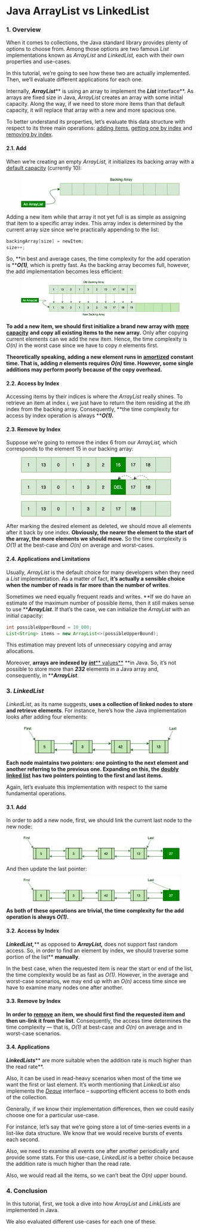 # Java ArrayList vs LinkedList

### 1. Overview <a href="#bd-overview" id="bd-overview"></a>

When it comes to collections, the Java standard library provides plenty of options to choose from. Among those options are two famous _List_ implementations known as _ArrayList_ and _LinkedList,_ each with their own properties and use-cases.

In this tutorial, we’re going to see how these two are actually implemented. Then, we’ll evaluate different applications for each one.

Internally, _**ArrayList**_** is using an array to implement the **_**List**_** interface**. As arrays are fixed size in Java, _ArrayList_ creates an array with some initial capacity. Along the way, if we need to store more items than that default capacity, it will replace that array with a new and more spacious one.

To better understand its properties, let’s evaluate this data structure with respect to its three main operations: [adding items](https://docs.oracle.com/en/java/javase/21/docs/api/java.base/java/util/List.html#add\(E\)), [getting one by index](https://docs.oracle.com/en/java/javase/21/docs/api/java.base/java/util/List.html#get\(int\)) and [removing by index](https://docs.oracle.com/en/java/javase/21/docs/api/java.base/java/util/ArrayList.html#remove\(int\)).

#### 2.1. Add <a href="#bd-1-add" id="bd-1-add"></a>

When we’re creating an empty _ArrayList,_ it initializes its backing array with a [default capacity](https://github.com/openjdk/jdk/blob/827e5e32264666639d36990edd5e7d0b7e7c78a9/src/java.base/share/classes/java/util/ArrayList.java#L118) (currently 10):

<figure><img src="../.gitbook/assets/image (89).png" alt=""><figcaption></figcaption></figure>

Adding a new item while that array it not yet full is as simple as assigning that item to a specific array index. This array index is determined by the current array size since we’re practically appending to the list:

```java
backingArray[size] = newItem;
size++;
```

So, **in best and average cases, the time complexity for the add operation is **_**O(1)**,_ which is pretty fast. As the backing array becomes full, however, the add implementation becomes less efficient:

<figure><img src="../.gitbook/assets/image (90).png" alt=""><figcaption></figcaption></figure>

**To add a new item, we should first initialize a brand new array with** [**more capacity**](https://github.com/openjdk/jdk/blob/827e5e32264666639d36990edd5e7d0b7e7c78a9/src/java.base/share/classes/java/util/ArrayList.java#L230) **and copy all existing items to the new array.** Only after copying current elements can we add the new item. Hence, the time complexity is _O(n)_ in the worst case since we have to copy _n_ elements first.

**Theoretically speaking, adding a new element runs in** [**amortized**](https://en.wikipedia.org/wiki/Amortized\_analysis) **constant time. That is, adding **_**n**_** elements requires **_**O(n)**_** time. However, some single additions may perform poorly because of the copy overhead.**&#x20;

#### 2.2. Access by Index <a href="#bd-2-access-by-index" id="bd-2-access-by-index"></a>

Accessing items by their indices is where the _ArrayList_ really shines. To retrieve an item at index _i,_ we just have to return the item residing at the _ith_ index from the backing array. Consequently, **the time complexity for access by index operation is always **_**O(1).**_&#x20;

#### 2.3. Remove by Index <a href="#bd-3-remove-by-index" id="bd-3-remove-by-index"></a>

Suppose we’re going to remove the index 6 from our _ArrayList,_ which corresponds to the element 15 in our backing array:

<figure><img src="../.gitbook/assets/image (91).png" alt=""><figcaption></figcaption></figure>

After marking the desired element as deleted, we should move all elements after it back by one index. **Obviously, the nearer the element to the start of the array, the more elements we should move.** So the time complexity is _O(1)_ at the best-case and _O(n)_ on average and worst-cases.

#### 2.4. Applications and Limitations <a href="#bd-4-applications-and-limitations" id="bd-4-applications-and-limitations"></a>

Usually, _ArrayList_ is the default choice for many developers when they need a _List_ implementation. As a matter of fact, **it’s actually a sensible choice when the number of reads is far more than the number of writes**.

Sometimes we need equally frequent reads and writes. **If we do have an estimate of the maximum number of possible items, then it still makes sense to use **_**ArrayList**_. If that’s the case, we can initialize the _ArrayList_ with an initial capacity:

```java
int possibleUpperBound = 10_000;
List<String> items = new ArrayList<>(possibleUpperBound);
```

This estimation may prevent lots of unnecessary copying and array allocations.

Moreover, **arrays are indexed by** [_**int**_** values**](https://docs.oracle.com/javase/specs/jls/se13/html/jls-10.html#jls-10.4) **in Java. So, it’s not possible to store more than **_**232**_** elements in a Java array and, consequently, in **_**ArrayList**_.

### 3. _LinkedList_ <a href="#bd-linked-list" id="bd-linked-list"></a>

_LinkedList_, as its name suggests, **uses a collection of linked nodes to store and retrieve elements**. For instance, here’s how the Java implementation looks after adding four elements:

<figure><img src="../.gitbook/assets/image (92).png" alt=""><figcaption></figcaption></figure>

**Each node maintains two pointers: one pointing to the next element and another referring to the previous one. Expanding on this, the** [**doubly linked list**](https://en.wikipedia.org/wiki/Doubly\_linked\_list) **has two pointers pointing to the first and last items.**

Again, let’s evaluate this implementation with respect to the same fundamental operations.

#### 3.1. Add <a href="#bd-1-add-1" id="bd-1-add-1"></a>

In order to add a new node, first, we should link the current last node to the new node:

<figure><img src="../.gitbook/assets/image (93).png" alt=""><figcaption></figcaption></figure>

And then update the last pointer:

<figure><img src="../.gitbook/assets/image (94).png" alt=""><figcaption></figcaption></figure>

**As both of these operations are trivial, the time complexity for the add operation is always **_**O(1)**_**.**

#### 3.2. Access by Index <a href="#bd-2-access-by-index-1" id="bd-2-access-by-index-1"></a>

_**LinkedList,**_** as opposed to **_**ArrayList,**_** does not support fast random access. So, in order to find an element by index, we should traverse some portion of the list** **manually**.

In the best case, when the requested item is near the start or end of the list, the time complexity would be as fast as _O(1)._ However, in the average and worst-case scenarios, we may end up with an _O(n)_ access time since we have to examine many nodes one after another.

#### 3.3. Remove by Index <a href="#bd-3-remove-by-index-1" id="bd-3-remove-by-index-1"></a>

**In order to** [**remove**](https://docs.oracle.com/en/java/javase/21/docs/api/java.base/java/util/LinkedList.html#remove\(int\)) **an item, we should first find the requested item and then un-link it from the list**. Consequently, the access time determines the time complexity — that is, _O(1)_ at best-case and _O(n)_ on average and in worst-case scenarios.

#### 3.4. Applications <a href="#bd-4-applications" id="bd-4-applications"></a>

_**LinkedLists**_** are more suitable when the addition rate is much higher than the read rate**.

Also, it can be used in read-heavy scenarios when most of the time we want the first or last element. It’s worth mentioning that _LinkedList_ also implements the [_Deque_](https://docs.oracle.com/en/java/javase/21/docs/api/java.base/java/util/Deque.html) interface –  supporting efficient access to both ends of the collection.

Generally, if we know their implementation differences, then we could easily choose one for a particular use-case.

For instance, let’s say that we’re going store a lot of time-series events in a list-like data structure. We know that we would receive bursts of events each second.

Also, we need to examine all events one after another periodically and provide some stats. For this use-case, _LinkedList_ is a better choice because the addition rate is much higher than the read rate.

Also, we would read all the items, so we can’t beat the _O(n)_ upper bound.

### 4. Conclusion <a href="#bd-conclusion" id="bd-conclusion"></a>

In this tutorial, first, we took a dive into how _ArrayList_ and _LinkLists_ are implemented in Java.

We also evaluated different use-cases for each one of these.

